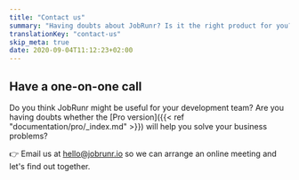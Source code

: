 ```yaml
---
title: "Contact us"
summary: "Having doubts about JobRunr? Is it the right product for you? Contact us and we'll see together whether JobRunr can bring any value to your business"
translationKey: "contact-us"
skip_meta: true
date: 2020-09-04T11:12:23+02:00
---
```

## Have a one-on-one call
Do you think JobRunr might be useful for your development team? Are you having doubts whether the [Pro version]({{< ref "documentation/pro/_index.md" >}}) will help you solve your business problems?

👉 Email us at [hello@jobrunr.io](mailto:hello@jobrunr.io) so we can arrange an online meeting and let's find out together.